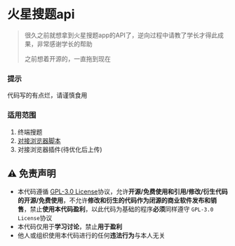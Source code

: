 # 火星搜题api

> 很久之前就想拿到火星搜题app的API了，逆向过程中请教了学长才得此成果，非常感谢学长的帮助
> 
> 之前想着开源的，一直拖到现在

### 提示

代码写的有点烂，请谨慎食用

### 适用范围

1. 终端搜题
2. [对接浏览器脚本](https://github.com/SocialSisterYi/xuexiaoyi-to-xuexitong-tampermonkey-proxy)
3. 对接浏览器插件(待优化后上传)

## ⚠️ 免责声明

- 本代码遵循 [GPL-3.0 License](#)协议，允许**开源/免费使用和引用/修改/衍生代码的开源/免费使用**，不允许**修改和衍生的代码作为闭源的商业软件发布和销售**，禁止**使用本代码盈利**，以此代码为基础的程序**必须**同样遵守 `GPL-3.0 License`协议
- 本代码仅用于**学习讨论**，禁止**用于盈利**
- 他人或组织使用本代码进行的任何**违法行为**与本人无关

